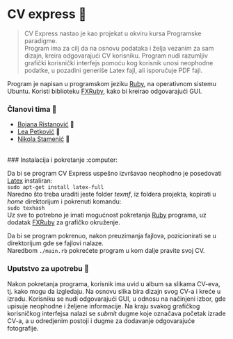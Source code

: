 # CV express :gem:

>CV Express nastao je kao projekat u okviru kursa Programske paradigme. <br>
Program ima za cilj da na osnovu podataka i želja vezanim za sam dizajn, kreira odgovarajući CV korisniku. 
Program nudi razumljiv grafički korisnički interfejs pomoću kog korisnik unosi neophodne podatke, u pozadini generiše Latex fajl, ali isporučuje PDF fajl.

Program je napisan u programskom jeziku [Ruby](https://www.ruby-lang.org/en/), na operativnom sistemu Ubuntu. Koristi biblioteku [FXRuby](https://www.sitepoint.com/an-introduction-to-fxruby/), kako bi kreirao odgovarajući GUI.

### Članovi tima :rainbow:
- [Bojana Ristanović](https://github.com/BokalinaR) 🦄
- [Lea Petković](https://github.com/leic25) 🦄
- [Nikola Stamenić](https://github.com/stuckey10) 🦄

<br/>
### Instalacija i pokretanje :computer:

Da bi se program CV Express uspešno izvršavao neophodno je posedovati [Latex](https://www.latex-project.org/) instaliran: <br/>
``` sudo apt-get install latex-full ``` <br/>
Naredno što treba uraditi jeste folder _texmf_, iz foldera projekta, kopirati u _home_ direktorijum i pokrenuti komandu: <br/>
``` sudo texhash ``` <br/>
Uz sve to potrebno je imati mogućnost pokretanja [Ruby](https://www.ruby-lang.org/en/) programa, uz dodatak [FXRuby](https://www.sitepoint.com/an-introduction-to-fxruby/) za grafičko okruženje. 

Da bi se program pokrenuo, nakon preuzimanja fajlova, pozicionirati se u direktorijum gde se fajlovi nalaze.  <br/>
Naredbom  ``` ./main.rb ``` pokrećete program u kom dalje pravite svoj CV.

### Uputstvo za upotrebu :page_with_curl:

Nakon pokretanja programa, korisnik ima uvid u album sa slikama CV-eva, tj. kako mogu da izgledaju. Na osnovu slika bira dizajn svog CV-a i kreće u izradu. Korisniku se nudi odgovarajući GUI,  u odnosu na načinjeni izbor, gde upisuje neophodne i željene informacije. Na kraju svakog grafičkog korisničkog interfejsa nalazi se _submit_ dugme koje označava početak izrade CV-a, a u odredjenim postoji i dugme za dodavanje odgovarajuće fotografije.

